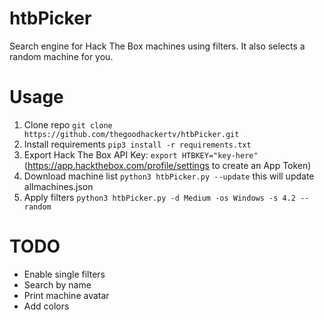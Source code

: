 # htbPicker
Search engine for Hack The Box machines using filters. It also selects a random machine for you.

# Usage

1. Clone repo `git clone https://github.com/thegoodhackertv/htbPicker.git`
2. Install requirements `pip3 install -r requirements.txt`
3. Export Hack The Box API Key: `export HTBKEY="key-here"` (https://app.hackthebox.com/profile/settings to create an App Token)
4. Download machine list `python3 htbPicker.py --update` this will update allmachines.json
5. Apply filters `python3 htbPicker.py -d Medium -os Windows -s 4.2 --random`


# TODO
- Enable single filters
- Search by name
- Print machine avatar
- Add colors
